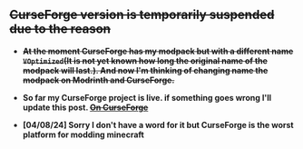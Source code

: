 ## ~~CurseForge version is temporarily suspended due to the reason~~

- ~~**At the moment CurseForge has my modpack but with a different name ~~`VOptimized`~~(It is not yet known how long the original name of the modpack will last.). And now I'm thinking of changing name the modpack on Modrinth and CurseForge.**~~

- **So far my CurseForge project is live. if something goes wrong I'll update this post. ~~[On CurseForge](https://www.curseforge.com/minecraft/modpacks/vanillaoptimized)~~**

- **[04/08/24] Sorry I don't have a word for it but CurseForge is the worst platform for modding minecraft**